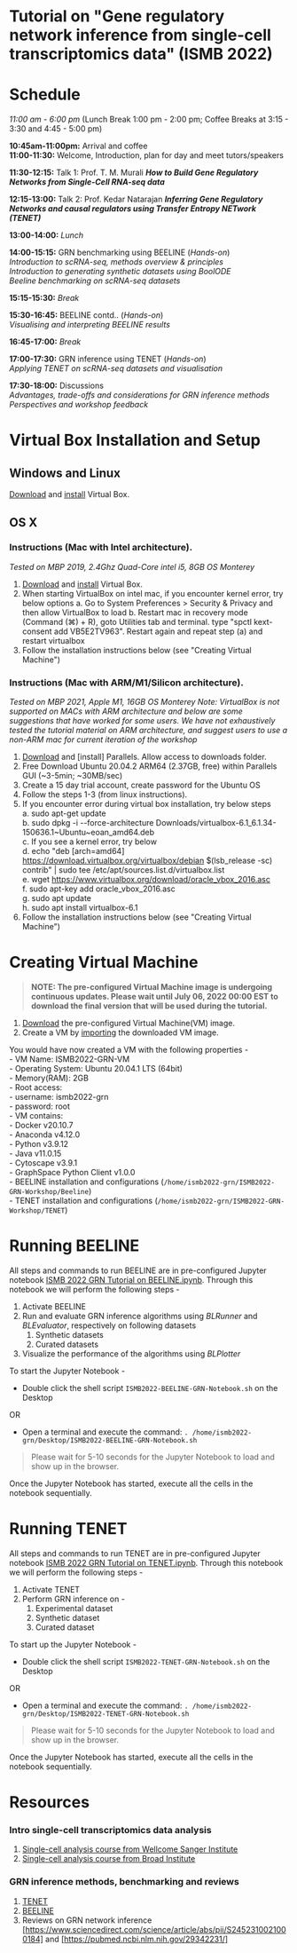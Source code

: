 # Tutorial on "Gene regulatory network inference from single-cell transcriptomics data" (ISMB 2022)

# Schedule 

*11:00 am - 6:00 pm* (Lunch Break 1:00 pm - 2:00 pm; Coffee Breaks at 3:15 - 3:30 and 4:45 - 5:00 pm)

**10:45am-11:00pm:** Arrival and coffee  
**11:00-11:30:** Welcome, Introduction, plan for day and meet tutors/speakers

**11:30-12:15:** Talk 1: Prof. T. M. Murali ***How to Build Gene Regulatory Networks from Single-Cell RNA-seq data***  
   
**12:15-13:00:** Talk 2: Prof. Kedar Natarajan ***Inferring Gene Regulatory Networks and causal regulators using Transfer Entropy NETwork (TENET)***  
    

**13:00-14:00:** *Lunch*

**14:00-15:15:** GRN benchmarking using BEELINE (*_Hands-on_*)  
  *Introduction to scRNA-seq, methods overview &amp; principles*  
  *Introduction to generating synthetic datasets using BoolODE*  
  *Beeline benchmarking on scRNA-seq datasets* 

**15:15-15:30:** *Break*

**15:30-16:45:** BEELINE contd.. (*_Hands-on_*)  
  *Visualising and interpreting BEELINE results* 

**16:45-17:00:** *Break*

**17:00-17:30:** GRN inference using TENET  (*_Hands-on_*)  
  *Applying TENET on scRNA-seq datasets and visualisation*

**17:30-18:00:** Discussions   
  *Advantages, trade-offs and considerations for GRN inference methods*  
  *Perspectives and workshop feedback* 


# Virtual Box Installation and  Setup

## Windows and Linux
[Download](https://www.virtualbox.org/wiki/Downloads) and [install](https://www.virtualbox.org/manual/ch02.html) Virtual Box.

## OS X
### Instructions (Mac with Intel architecture). 
_Tested on MBP 2019, 2.4Ghz Quad-Core intel i5, 8GB OS Monterey_  
1. [Download](https://www.virtualbox.org/wiki/Downloads) and [install](https://www.virtualbox.org/manual/ch02.html) Virtual Box.
2. When starting VirtualBox on intel mac, if you encounter kernel error, try below options
    a. Go to System Preferences > Security & Privacy and then allow VirtualBox to load
    b. Restart mac in recovery mode (Command (⌘) + R), goto Utilities tab and terminal. type "spctl kext-consent add VB5E2TV963". Restart again and repeat step (a) and restart virtualbox  
3. Follow the installation instructions below (see "Creating Virtual Machine")

### Instructions (Mac with ARM/M1/Silicon architecture). 
_Tested on MBP 2021, Apple M1, 16GB OS Monterey_
_Note: VirtualBox is not supported on MACs with ARM architecture and below are some suggestions that have worked for some users. We have not exhaustively tested the tutorial material on ARM architecture, and suggest users to use a non-ARM mac for current iteration of the workshop_   

1. [Download](https://www.parallels.com/blogs/parallels-desktop-apple-silicon-mac/) and [install] Parallels. Allow access to downloads folder.  
2. Free Download Ubuntu 20.04.2 ARM64 (2.37GB, free) within Parallels GUI (~3-5min; ~30MB/sec)  
3. Create a 15 day trial account, create password for the Ubuntu OS  
4. Follow the steps 1-3 (from linux instructions). 
5. If you encounter error during virtual box installation, try below steps  
    a. sudo apt-get update  
    b. sudo dpkg -i --force-architecture Downloads/virtualbox-6.1_6.1.34-150636.1~Ubuntu~eoan_amd64.deb  
    c. If you see a kernel error, try below  
    d. echo "deb [arch=amd64] https://download.virtualbox.org/virtualbox/debian $(lsb_release -sc) contrib" | sudo tee /etc/apt/sources.list.d/virtualbox.list  
    e. wget https://www.virtualbox.org/download/oracle_vbox_2016.asc  
    f. sudo apt-key add oracle_vbox_2016.asc  
    g. sudo apt update  
    h. sudo apt install virtualbox-6.1  
6. Follow the installation instructions below (see "Creating Virtual Machine")



# Creating Virtual Machine
>**NOTE: The pre-configured Virtual Machine image is undergoing continuous updates. Please wait until July 06, 2022 00:00 EST to download the final version that will be used during the tutorial.**
1. [Download](https://bioinformatics.cs.vt.edu/~murali/beeline-tutorials/ISMB2022-GRN-Ubuntu20.04_final.ova) the pre-configured Virtual Machine(VM) image.
2. Create a VM by [importing](https://docs.oracle.com/cd/E26217_01/E26796/html/qs-import-vm.html) the downloaded VM image.

You would have now created a VM with the following properties -   
    - VM Name: ISMB2022-GRN-VM  
    - Operating System: Ubuntu 20.04.1 LTS (64bit)  
    - Memory(RAM): 2GB  
    - Root access:  
        - username: ismb2022-grn  
        - password: root  
    - VM contains:  
        - Docker v20.10.7  
        - Anaconda v4.12.0  
        - Python v3.9.12  
        - Java v11.0.15  
        - Cytoscape v3.9.1  
        - GraphSpace Python Client v1.0.0  
        - BEELINE installation and configurations (`/home/ismb2022-grn/ISMB2022-GRN-Workshop/Beeline`)  
        - TENET installation and configurations (`/home/ismb2022-grn/ISMB2022-GRN-Workshop/TENET`)  

# Running BEELINE
All steps and commands to run BEELINE are in pre-configured Jupyter notebook [ISMB 2022 GRN Tutorial on BEELINE.ipynb](./notebooks/ISMB%202022%20GRN%20Tutorial%20on%20BEELINE.ipynb).
Through this notebook we will perform the following steps - 
1. Activate BEELINE 
2. Run and evaluate GRN inference algorithms using *BLRunner* and *BLEvaluator*, respectively on following datasets
   1. Synthetic datasets
   2. Curated datasets
3. Visualize the performance of the algorithms using *BLPlotter*


To start the Jupyter Notebook  - 
* Double click the shell script ```ISMB2022-BEELINE-GRN-Notebook.sh``` on the Desktop

OR

* Open a terminal and execute the command: ```. /home/ismb2022-grn/Desktop/ISMB2022-BEELINE-GRN-Notebook.sh``` 

> Please wait for 5-10 seconds for the Jupyter Notebook to load and show up in the browser.

Once the Jupyter Notebook has started, execute all the cells in the notebook sequentially.

# Running TENET

All steps and commands to run TENET are in pre-configured Jupyter notebook [ISMB 2022 GRN Tutorial on TENET.ipynb](./notebooks/ISMB%202022%20GRN%20Tutorial%20on%20TENET.ipynb).
Through this notebook we will perform the following steps - 
1. Activate TENET 
2. Perform GRN inference on -
   1. Experimental dataset
   2. Synthetic dataset
   3. Curated dataset

To start up the Jupyter Notebook -
* Double click the shell script ```ISMB2022-TENET-GRN-Notebook.sh``` on the Desktop

OR

* Open a terminal and execute the command: ```. /home/ismb2022-grn/Desktop/ISMB2022-TENET-GRN-Notebook.sh``` 

> Please wait for 5-10 seconds for the Jupyter Notebook to load and show up in the browser.

Once the Jupyter Notebook has started, execute all the cells in the notebook sequentially.



# Resources

### Intro single-cell transcriptomics data analysis  
1. [Single-cell analysis course from Wellcome Sanger Institute](https://www.singlecellcourse.org/)
2. [Single-cell analysis course from Broad Institute](https://broadinstitute.github.io/2019_scWorkshop/)

### GRN inference methods, benchmarking and reviews
1. [TENET](https://academic.oup.com/nar/article/49/1/e1/5973444)
2. [BEELINE](https://pubmed.ncbi.nlm.nih.gov/31907445/)
3. Reviews on GRN network inference [https://www.sciencedirect.com/science/article/abs/pii/S2452310021000184] and [https://pubmed.ncbi.nlm.nih.gov/29342231/]
